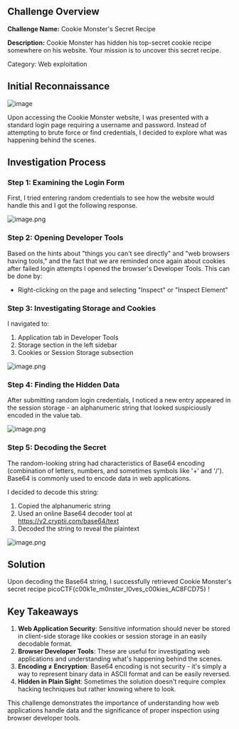 ## Challenge Overview

**Challenge Name:** Cookie Monster's Secret Recipe

**Description:** Cookie Monster has hidden his top-secret cookie recipe somewhere on his website. Your mission is to uncover this secret recipe.

Category: Web exploitation

## Initial Reconnaissance

![image](https://github.com/user-attachments/assets/b046438b-1d98-4ca3-8513-4d0cd0ba9fab)


Upon accessing the Cookie Monster website, I was presented with a standard login page requiring a username and password. Instead of attempting to brute force or find credentials, I decided to explore what was happening behind the scenes.

## Investigation Process

### Step 1: Examining the Login Form

First, I tried entering random credentials to see how the website would handle this and I got the following response.

![image.png](attachment:a4dfbfbb-f6de-4fde-992b-763894436a09:image.png)

### Step 2: Opening Developer Tools

Based on the hints about "things you can't see directly" and "web browsers having tools," and the fact that we are reminded once again about cookies after failed login attempts I opened the browser's Developer Tools. This can be done by:

- Right-clicking on the page and selecting "Inspect" or "Inspect Element"

### Step 3: Investigating Storage and Cookies

I navigated to:

1. Application tab in Developer Tools
2. Storage section in the left sidebar
3. Cookies or Session Storage subsection

![image.png](attachment:d859be2e-bf4d-4f93-9fa5-3e9e9e8b32a5:image.png)

### Step 4: Finding the Hidden Data

After submitting random login credentials, I noticed a new entry appeared in the session storage - an alphanumeric string that looked suspiciously encoded in the value tab.

![image.png](attachment:d3201445-c9e0-4796-a2db-5ba39c8030ab:image.png)

### Step 5: Decoding the Secret

The random-looking string had characteristics of Base64 encoding (combination of letters, numbers, and sometimes symbols like '+' and '/'). Base64 is commonly used to encode data in web applications.

I decided to decode this string:

1. Copied the alphanumeric string
2. Used an online Base64 decoder tool  at https://v2.cryptii.com/base64/text
3. Decoded the string to reveal the plaintext

![image.png](attachment:00ee0902-2656-4d4b-aca0-6f2b646669e4:image.png)

## Solution

Upon decoding the Base64 string, I successfully retrieved Cookie Monster's secret recipe picoCTF{c00k1e_m0nster_l0ves_c00kies_AC8FCD75} !

## Key Takeaways

1. **Web Application Security**: Sensitive information should never be stored in client-side storage like cookies or session storage in an easily decodable format.
2. **Browser Developer Tools**: These are useful for investigating web applications and understanding what's happening behind the scenes.
3. **Encoding ≠ Encryption**: Base64 encoding is not security - it's simply a way to represent binary data in ASCII format and can be easily reversed.
4. **Hidden in Plain Sight**: Sometimes the solution doesn't require complex hacking techniques but rather knowing where to look.

This challenge demonstrates the importance of understanding how web applications handle data and the significance of proper inspection using browser developer tools.
